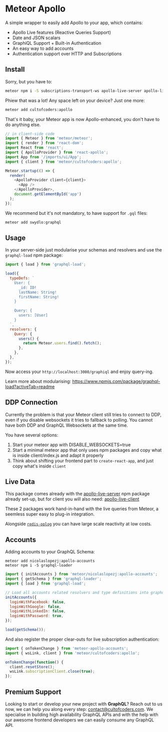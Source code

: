# Meteor Apollo

A simple wrapper to easily add Apollo to your app, which contains:

* Apollo Live features (Reactive Queries Support)
* Date and JSON scalars
* GraphiQL Support + Built-in Authentication
* An easy way to add accounts
* Authentication support over HTTP and Subscriptions

## Install

Sorry, but you have to:

```bash
meteor npm i -S subscriptions-transport-ws apollo-live-server apollo-live-client apollo-client apollo-cache-inmemory apollo-link apollo-link-http apollo-link-ws subscriptions-transport-ws graphql-load
```

Phiew that was a lot! Any space left on your device? Just one more:

```bash
meteor add cultofcoders:apollo
```

That's it baby, your Meteor app is now Apollo-enhanced, you don't have to do anything else.

```js
// in client-side code
import { Meteor } from 'meteor/meteor';
import { render } from 'react-dom';
import React from 'react';
import { ApolloProvider } from 'react-apollo';
import App from '/imports/ui/App';
import { client } from 'meteor/cultofcoders:apollo';

Meteor.startup(() => {
  render(
    <ApolloProvider client={client}>
      <App />
    </ApolloProvider>,
    document.getElementById('app')
  );
});
```

We recommend but it's not mandatory, to have support for `.gql` files:

```bash
meteor add swydlo:graphql
```

## Usage

In your server-side just modularise your schemas and resolvers and use the `graphql-load` npm package:

```js
import { load } from 'graphql-load';

load({
  typeDefs: `
    User: {
      _id: ID!
      lastName: String!
      firstName: String!
    }

    Query: {
      users: [User]
    }
  `,
  resolvers: {
    Query: {
      users() {
        return Meteor.users.find().fetch();
      },
    },
  },
});
```

Now access your `http://localhost:3000/graphiql` and enjoy query-ing.

Learn more about modularising: https://www.npmjs.com/package/graphql-load?activeTab=readme

## DDP Connection

Currently the problem is that your Meteor client still tries to connect to DDP, even if you disable websockets it tries to fallback to polling. You cannot have both DDP and GraphQL Websockets at the same time.

You have several options:

1.  Start your meteor app with DISABLE_WEBSOCKETS=true
2.  Start a minimal meteor app that only uses npm packages and copy what is inside client/index.js and adapt it properly
3.  Think about shifting your frontend part to `create-react-app`, and just copy what's inside `client`

## Live Data

This package comes already with the [apollo-live-server](https://www.npmjs.com/package/apollo-live-server) npm package already set-up, but for client you will also need: [apollo-live-client](https://www.npmjs.com/package/apollo-live-client)

These 2 packages work hand-in-hand with the live queries from Meteor, a seemless super easy to plug-in integration.

Alongside [`redis-oplog`](https://github.com/cult-of-coders/redis-oplog) you can have large scale reactivity at low costs.

## Accounts

Adding accounts to your GraphQL Schema:

```
meteor add nicolaslopezj:apollo-accounts
meteor npm i -S graphql-loader
```

```js
import { initAccounts } from 'meteor/nicolaslopezj:apollo-accounts';
import { getSchema } from 'graphql-loader';
import { load } from 'graphql-load';

// Load all accounts related resolvers and type definitions into graphql-loader
initAccounts({
  loginWithFacebook: false,
  loginWithGoogle: false,
  loginWithLinkedIn: false,
  loginWithPassword: true,
});

load(getSchema());
```

And also register the proper clear-outs for live subscription authentication:

```js
import { onTokenChange } from 'meteor-apollo-accounts';
import { wsLink, client } from 'meteor/cultofcoders:apollo';

onTokenChange(function() {
  client.resetStore();
  wsLink.subscriptionClient.close(true);
});
```

## Premium Support

Looking to start or develop your new project with **GraphQL**? Reach out to us now, we can help you along every step: contact@cultofcoders.com. We specialise in building high availability GraphQL APIs and with the help with our awesome frontend developers we can easily consume any GraphQL API.
